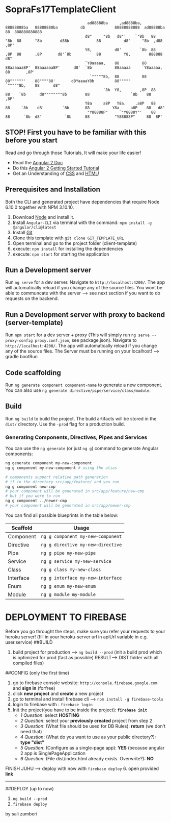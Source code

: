 # SopraFs17TemplateClient
                                                                                                                                                                 
                                        ad88888ba     ,ad8888ba,    88888888ba   88888888ba          db             88888888888  ad88888ba     88  888888888888  
                                       d8"     "8b   d8"'    `"8b   88      "8b  88      "8b        d88b            88          d8"     "8b  ,d88          ,8P'  
                                       Y8,          d8'        `8b  88      ,8P  88      ,8P       d8'`8b           88          Y8,        888888         d8"    
                                       `Y8aaaaa,    88          88  88aaaaaa8P'  88aaaaaa8P'      d8'  `8b          88aaaaa     `Y8aaaaa,      88       ,8P'     
                                         `"""""8b,  88          88  88""""""'    88""""88'       d8YaaaaY8b         88"""""       `"""""8b,    88      d8"       
                                               `8b  Y8,        ,8P  88           88    `8b      d8""""""""8b        88                  `8b    88    ,8P'        
                                       Y8a     a8P   Y8a.    .a8P   88           88     `8b    d8'        `8b       88          Y8a     a8P    88   d8"          
                                        "Y88888P"     `"Y8888Y"'    88           88      `8b  d8'          `8b      88           "Y88888P"     88  8P'           

                                                                                                                                                              
## STOP! First you have to be familiar with this before you start
Read and go through those Tutorials, It will make your life easier!

  - Read the [Angular 2 Doc](https://angular.io/docs/ts/latest/guide/)
  - Do this [Angular 2 Getting Started Tutorial](https://angular.io/docs/ts/latest/tutorial/)
  - Get an Understanding of [CSS](https://www.w3schools.com/css/) and [HTML](https://www.w3schools.com/html/)! 
                                                                              
## Prerequisites and Installation

Both the CLI and generated project have dependencies that require Node 6.10.0 together
with NPM 3.10.10.

  1. Download [Node](https://nodejs.org/en/download/) and install it.
  2. Install `Angular-CLI` via terminal with the command: `npm install -g @angular/cli@latest`
  3. Install [Git](https://git-scm.com/downloads)
  4. Clone this template with `git clone GIT_TEMPLATE_URL`
  5. Open terminal and go to the project folder (client-template)
  6. execute: `npm install` for installing the dependencies
  7. execute: `npm start`  for starting the application

## Run a Development server
Run `ng serve` for a dev server. Navigate to `http://localhost:4200/`. The app will automatically reload if you change any of the source files. You wont be able to communcate with the server --> see next section if you want to do requests on the backend.

## Run a Development server with proxy to backend (server-template)
Run `npm start` for a dev server + proxy (This will simply run `ng serve --proxy-config proxy.conf.json`, see package.json).
Navigate to `http://localhost:4200/`. The app will automatically reload if you change any of the source files.
The Server must be running on your localhost! --> gradle bootRun

## Code scaffolding

Run `ng generate component component-name` to generate a new component. You can also use `ng generate directive/pipe/service/class/module`.

## Build

Run `ng build` to build the project. The build artifacts will be stored in the `dist/` directory. Use the `-prod` flag for a production build.

### Generating Components, Directives, Pipes and Services

You can use the `ng generate` (or just `ng g`) command to generate Angular components:

```bash
ng generate component my-new-component
ng g component my-new-component # using the alias

# components support relative path generation
# if in the directory src/app/feature/ and you run
ng g component new-cmp
# your component will be generated in src/app/feature/new-cmp
# but if you were to run
ng g component ../newer-cmp
# your component will be generated in src/app/newer-cmp
```
You can find all possible blueprints in the table below:

Scaffold  | Usage
---       | ---
Component | `ng g component my-new-component`
Directive | `ng g directive my-new-directive`
Pipe      | `ng g pipe my-new-pipe`
Service   | `ng g service my-new-service`
Class     | `ng g class my-new-class`
Interface | `ng g interface my-new-interface`
Enum      | `ng g enum my-new-enum`
Module    | `ng g module my-module`

# DEPLOYMENT TO FIREBASE

Before you go throught the steps, make sure you refer your requests to your heroku server!
(fill in your heroku-server url in apiUrl variable in e.g. user.service)
##BUILD
1. build project for production --> `ng build --prod`
(init a build prod which is optimized for prod (fast as possible)
RESULT--> DIST folder with all compiled files)

##CONFIG  (only the first time)

1. go to firebase console website: `http://console.firebase.google.com` and **sign in** (forfree)
2. click **new project** and **create** a new project
3. go to terminal and install firebase cli --> `npm install -g firebase-tools`
4. login to firebase with : `firebase login`
5. Init the project(you have to be inside the project): **`firebase init`**
    * _1 Question_:   select **HOSTING**
    * _2 Question_:   select your **previously created** project from step 2
    * _3 Question_:   (What file should be used for DB Rules):    **return** (we don't need that)
    * _4 Question_:   (What do you want to use as your public directory?): **type "dist"**
    * _5 Question_:   (Configure as a single-page app): **YES** (because angular 2 app is SinglePageApplication
    * _6 Question_:   (File dist/index.html already exists. Overwrite?): **NO**

FINISH JUHU --> deploy with now with `firebase deploy`
6. open provided **link**

-----------------------------------------------------------------------------------
##DEPLOY (up to now)
1. `ng build --prod`
2. `firebase deploy`


by sali zumberi
